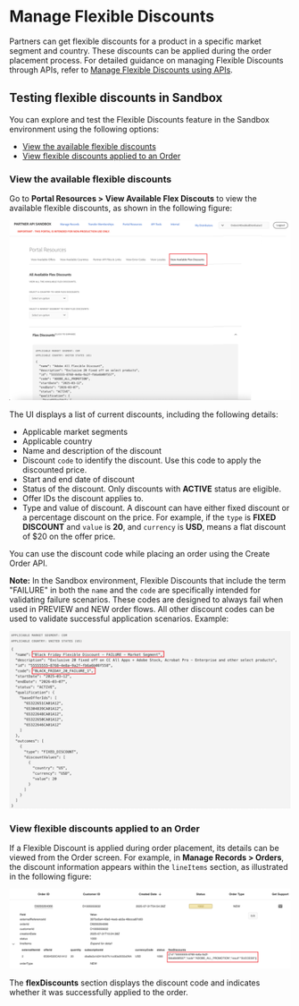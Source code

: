 # Manage Flexible Discounts

Partners can get flexible discounts for a product in a specific market segment and country. These discounts can be applied during the order placement process. For detailed guidance on managing Flexible Discounts through APIs, refer to [Manage Flexible Discounts using APIs](/src/pages/docs/flex_discounts/apis.md).

## Testing flexible discounts in Sandbox

You can explore and test the Flexible Discounts feature in the Sandbox environment using the following options:

- [View the available flexible discounts](#view-the-available-flexible-discounts)
- [View flexible discounts applied to an Order](#view-flexible-discounts-applied-to-an-order)

### View the available flexible discounts

Go to **Portal Resources > View Available Flex Discouts** to view the available flexible discounts, as shown in the following figure:

![Available Flexible Discounts](/src/pages/docs/image/flex_available.png)

The UI displays a list of current discounts, including the following details:

- Applicable market segments
- Applicable country
- Name and description of the discount
- Discount `code` to identify the discount. Use this code to apply the discounted price.
- Start and end date of discount
- Status of the discount. Only discounts with **ACTIVE** status are eligible.
- Offer IDs the discount applies to.
- Type and value of discount. A discount can have either fixed discount or a percentage discount on the price. For example, if the `type` is **FIXED DISCOUNT** and `value` is **20**, and `currency` is **USD**, means a flat discount of $20 on the offer price.

You can use the discount code while placing an order using the Create Order API.

**Note:** In the Sandbox environment, Flexible Discounts that include the term "FAILURE" in both the `name` and the `code` are specifically intended for validating failure scenarios. These codes are designed to always fail when used in PREVIEW and NEW order flows. All other discount codes can be used to validate successful application scenarios. Example:

![Flex discounts with name and code with the term FAILURE in it](/src/pages/docs/image/flex_discount_failure.png)

### View flexible discounts applied to an Order

If a Flexible Discount is applied during order placement, its details can be viewed from the Order screen. For example, in **Manage Records > Orders**, the discount information appears within the `lineItems` section, as illustrated in the following figure:

![View Flexible Discounts applied to an order](/src/pages/docs/image/flex_view.png)

The **flexDiscounts** section displays the discount code and indicates whether it was successfully applied to the order.
